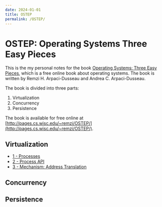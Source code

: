 ```yaml
---
date: 2024-01-01
title: OSTEP
permalink: /OSTEP/
---
```


# OSTEP: Operating Systems Three Easy Pieces

This is the my personal notes for the book [Operating Systems: Three Easy Pieces](http://pages.cs.wisc.edu/~remzi/OSTEP/), which is a free online book about operating systems. The book is written by Remzi H. Arpaci-Dusseau and Andrea C. Arpaci-Dusseau.

The book is divided into three parts:

1. Virtualization
2. Concurrency
3. Persistence

The book is available for free online at [http://pages.cs.wisc.edu/~remzi/OSTEP/](http://pages.cs.wisc.edu/~remzi/OSTEP/).

## Virtualization

- [1 - Processes](./OSTEP/Virtualization/Processes)
- [2 - Process API](./OSTEP/Virtualization/ProcessAPI)
- [3 - Mechanism: Address Translation](./OSTEP/Virtualization/Mechanism-Address-Translation)

## Concurrency

## Persistence
